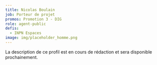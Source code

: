 ```yaml
---
title: Nicolas Boulain
job: Porteur de projet
promos: Promotion 3 - DIG
role: agent-public
defis:
  - INPN Espaces
image: img/placeholder_homme.png
---
```

La description de ce profil est en cours de rédaction et sera disponible prochainement.